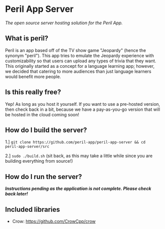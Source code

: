 # Peril App Server

*The open source server hosting solution for the Peril App.*

## What is peril?

Peril is an app based off of the TV show game "Jeopardy" (hence the synonym "peril"). This app tries to emulate the Jeopardy experience with customizability so that users can upload any types of trivia that they want. This originally started as a concept for a language learning app; however, we decided that catering to more audiences than just language learners would benefit more people.

## Is this really free?

Yep! As long as you host it yourself. If you want to use a pre-hosted version, then check back in a bit, because we have a pay-as-you-go version that will be hosted in the cloud coming soon!

## How do I build the server?

1.] `git clone https://github.com/peril-app/peril-app-server && cd peril-app-server/src`

2.] `sudo ./build.sh` (sit back, as this may take a little while since you are building everything from source!)

## How do I run the server?

***Instructions pending as the application is not complete. Please check back later!***

## Included libraries

- Crow: https://github.com/CrowCpp/crow
